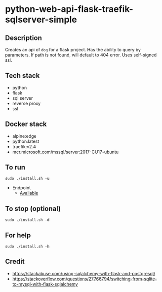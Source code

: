 # python-web-api-flask-traefik-sqlserver-simple

## Description
Creates an api of `dog` for a flask project.
Has the ability to query by parameters.
If path is not found, will default to 404 error.
Uses self-signed ssl.

## Tech stack
- python
- flask
- sql server
- reverse proxy
- ssl

## Docker stack
- alpine:edge
- python:latest
- traefik:v2.4
- mcr.microsoft.com/mssql/server:2017-CU17-ubuntu

## To run
`sudo ./install.sh -u`
- Endpoint
  - [Available](https://myapi.docker.localhost/dog)

## To stop (optional)
`sudo ./install.sh -d`

## For help
`sudo ./install.sh -h`

## Credit
- https://stackabuse.com/using-sqlalchemy-with-flask-and-postgresql/
- https://stackoverflow.com/questions/27766794/switching-from-sqlite-to-mysql-with-flask-sqlalchemy
